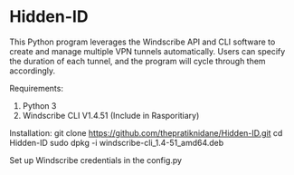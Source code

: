 # Hidden-ID
This Python program leverages the Windscribe API and CLI software to create and manage multiple VPN tunnels automatically. Users can specify the duration of each tunnel, and the program will cycle through them accordingly.

Requirements:
1. Python 3
2. Windscribe CLI V1.4.51 (Include in Rasporitiary)

Installation:
  git clone https://github.com/thepratiknidane/Hidden-ID.git
  cd Hidden-ID
  sudo dpkg -i windscribe-cli_1.4-51_amd64.deb

Set up Windscribe credentials in the config.py

